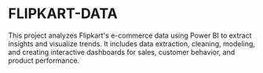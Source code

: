 # FLIPKART-DATA
This project analyzes Flipkart's e-commerce data using Power BI to extract insights and visualize trends. It includes data extraction, cleaning, modeling, and creating interactive dashboards for sales, customer behavior, and product performance. 
